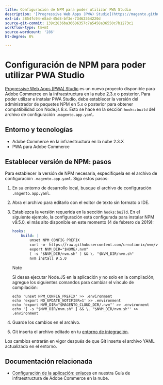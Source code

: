 ```yaml
---
title: Configuración de NPM para poder utilizar PWA Studio
description: '[Progressive Web Apps (PWA) Studio](https://magento.github.io/pwa-studio/) es un nuevo proyecto disponible para Adobe Commerce en la infraestructura en la nube 2.3.x o posterior. Para poder utilizar e instalar PWA Studio, debe establecer la versión del administrador de paquetes NPM en 5.x o posterior para obtener compatibilidad con Node.js 8.x. Esto se hace en la sección "hooks:build" del archivo de configuración ".magento.app.yaml".'
exl-id: 3854fc94-e8ad-45d8-bf3e-73462364220d
source-git-commit: 139c2836ba36686357c7a5458a36550c7b1273c1
workflow-type: tm+mt
source-wordcount: '286'
ht-degree: 0%

---
```


# Configuración de NPM para poder utilizar PWA Studio

[Progressive Web Apps (PWA) Studio](https://magento.github.io/pwa-studio/) es un nuevo proyecto disponible para Adobe Commerce en la infraestructura en la nube 2.3.x o posterior. Para poder utilizar e instalar PWA Studio, debe establecer la versión del administrador de paquetes NPM en 5.x o posterior para obtener compatibilidad con Node.js 8.x. Esto se hace en la sección `hooks:build` del archivo de configuración `.magento.app.yaml`.

## Entorno y tecnologías

* Adobe Commerce en la infraestructura en la nube 2.3.X
* PWA para Adobe Commerce

## Establecer versión de NPM: pasos

Para establecer la versión de NPM necesaria, especifíquela en el archivo de configuración `.magento.app.yaml`. Siga estos pasos:

1. En su entorno de desarrollo local, busque el archivo de configuración `.magento.app.yaml`.
1. Abra el archivo para editarlo con el editor de texto sin formato o IDE.
1. Establezca la versión requerida en la sección `hooks:build`. En el siguiente ejemplo, la configuración está configurada para instalar NPM v9.5.0, el más alto disponible en este momento (4 de febrero de 2019):

   ```yaml
   hooks:
       build: |
           unset NPM_CONFIG_PREFIX
           curl -o- https://raw.githubusercontent.com/creationix/nvm/v0.33.8/install.sh | bash
           export NVM_DIR="$HOME/.nvm"
           [ -s "$NVM_DIR/nvm.sh" ] && \. "$NVM_DIR/nvm.sh"
           nvm install 9.5.0
   ```

   >[!NOTE]
   >
   >Si desea ejecutar Node.JS en la aplicación y no solo en la compilación, agregue los siguientes comandos para cambiar el vínculo de compilación:
   > 
   > ```
   > echo 'unset NPM_CONFIG_PREFIX' >> .environment
   > echo 'export NO_UPDATE_NOTIFIER=1' >> .environment
   > echo 'export NVM_DIR="$MAGENTO_CLOUD_DIR/.nvm"' >> .environment
   > echo '[ -s "$NVM_DIR/nvm.sh" ] && \. "$NVM_DIR/nvm.sh"' >> .environment
   > ```

1. Guarde los cambios en el archivo.
1. Git inserta el archivo editado en tu [entorno de integración](https://experienceleague.adobe.com/es/docs/experience-cloud-kcs/kbarticles/ka-27242).

Los cambios entrarán en vigor después de que Git inserte el archivo YAML actualizado en el entorno.

## Documentación relacionada

* [Configuración de la aplicación: enlaces](https://experienceleague.adobe.com/docs/commerce-cloud-service/user-guide/configure/app/properties/hooks-property.html?lang=es) en nuestra Guía de infraestructura de Adobe Commerce en la nube.
